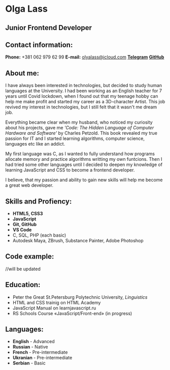 # Olga Lass
## Junior Frontend Developer

## Contact information:
**Phone:** +381 062 979 62 99
**E-mail:** olyalass@icloud.com
[**Telegram**](https://t.me/olyalass)
[**GitHub**](https://github.com/olyalass)

## About me:

I have always been interested in technologies, but decided to study human languages at the University. I had been working as an English teacher for 7 years until Covid lockdown, when I found out that my teenage hobby can help me make profit and started my career as a 3D-character Artist. This job revived my interest in technologies, but I still felt that it wasn't me dream job.

Everything became clear when my husband, who noticed my curiosity about his projects, gave me *'Code: The Hidden Language of Computer Hardware and Software'* by Charles Petzold. This book revealed my true passion for IT and I started learning algorithms, computer science, languages etc like an addict. 

My first language was C, as I wanted to fully understand how programs allocate memory and practice algorithms writting my own funtcions. Then I had tried some other languages until I decided to deepen my knowledge of learning JavaScript and CSS to become a frontend developer.

I believe, that my passion and ability to gain new skills will help me become a great web developer.

## Skills and Profiency:

* __HTML5, CSS3__
* __JavaScript__
* __Git, GitHub__
* __VS Code__
* C, SQL, PHP (each basic)
* Autodesk Maya, ZBrush, Substance Painter, Adobe Photoshop

## Code example:
//will be updated

## Education:

* Peter the Great St.Petersburg Polytechnic University, _Linguistics_
* HTML and CSS trainig on HTML Academy
* JavaScript Manual on learnjavascript.ru 
* RS Schools Course «JavaScript/Front-end» (in progress)

## Languages:

* __English__ - Advanced
* __Russian__ - Native
* __French__ - Pre-intermediate
* __Ukranian__ - Pre-intermediate
* __Serbian__ - Basic
